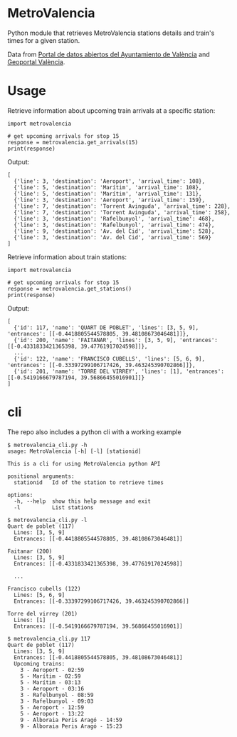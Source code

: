 # MetroValencia

Python module that retrieves MetroValencia stations details and train's times for a given station.

Data from [Portal de datos abiertos del Ayuntamiento de València](https://valencia.opendatasoft.com) and [Geoportal València](https://geoportal.valencia.es).

# Usage

Retrieve information about upcoming train arrivals at a specific station:
```
import metrovalencia

# get upcoming arrivals for stop 15
response = metrovalencia.get_arrivals(15)
print(response)
```
Output:
```
[
  {'line': 3, 'destination': 'Aeroport', 'arrival_time': 108},
  {'line': 5, 'destination': 'Marítim', 'arrival_time': 108},
  {'line': 5, 'destination': 'Marítim', 'arrival_time': 131},
  {'line': 3, 'destination': 'Aeroport', 'arrival_time': 159},
  {'line': 7, 'destination': 'Torrent Avinguda', 'arrival_time': 228},
  {'line': 7, 'destination': 'Torrent Avinguda', 'arrival_time': 258},
  {'line': 3, 'destination': 'Rafelbunyol', 'arrival_time': 468},
  {'line': 3, 'destination': 'Rafelbunyol', 'arrival_time': 474},
  {'line': 9, 'destination': 'Av. del Cid', 'arrival_time': 528},
  {'line': 3, 'destination': 'Av. del Cid', 'arrival_time': 569}
]
```
Retrieve information about train stations:
```
import metrovalencia

# get upcoming arrivals for stop 15
response = metrovalencia.get_stations()
print(response)
```
Output:
```
[
  {'id': 117, 'name': 'QUART DE POBLET', 'lines': [3, 5, 9], 'entrances': [[-0.4418805544578805, 39.48108673046481]]},
  {'id': 200, 'name': 'FAITANAR', 'lines': [3, 5, 9], 'entrances': [[-0.4331833421365398, 39.47761917024598]]},
  ...
  {'id': 122, 'name': 'FRANCISCO CUBELLS', 'lines': [5, 6, 9], 'entrances': [[-0.33397299106717426, 39.463245390702866]]},
  {'id': 201, 'name': 'TORRE DEL VIRREY', 'lines': [1], 'entrances': [[-0.5419166679787194, 39.56866455016901]]}
]
```
# cli

The repo also includes a python cli with a working example

```
$ metrovalencia_cli.py -h
usage: MetroValencia [-h] [-l] [stationid]

This is a cli for using MetroValencia python API

positional arguments:
  stationid   Id of the station to retrieve times

options:
  -h, --help  show this help message and exit
  -l          List stations
```

```
$ metrovalencia_cli.py -l
Quart de poblet (117)
  Lines: [3, 5, 9]
  Entrances: [[-0.4418805544578805, 39.48108673046481]]

Faitanar (200)
  Lines: [3, 5, 9]
  Entrances: [[-0.4331833421365398, 39.47761917024598]]

  ...

Francisco cubells (122)
  Lines: [5, 6, 9]
  Entrances: [[-0.33397299106717426, 39.463245390702866]]

Torre del virrey (201)
  Lines: [1]
  Entrances: [[-0.5419166679787194, 39.56866455016901]]
```

```
$ metrovalencia_cli.py 117
Quart de poblet (117)
  Lines: [3, 5, 9]
  Entrances: [[-0.4418805544578805, 39.48108673046481]]
  Upcoming trains:
    3 - Aeroport - 02:59
    5 - Marítim - 02:59
    5 - Marítim - 03:13
    3 - Aeroport - 03:16
    3 - Rafelbunyol - 08:59
    3 - Rafelbunyol - 09:03
    5 - Aeroport - 12:59
    5 - Aeroport - 13:22
    9 - Alboraia Peris Aragó - 14:59
    9 - Alboraia Peris Aragó - 15:23
```
